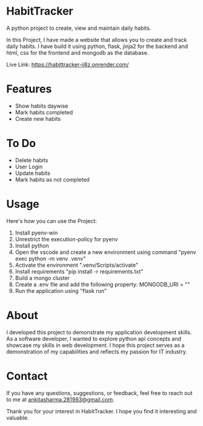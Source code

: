 # HabitTracker
A python project to create, view and maintain daily habits.

In this Project, I have made a website that allows you to create and track daily habits. I have build it using python, flask, jinja2 for the backend and html, css for the frontend and mongodb as the database.

Live Link: https://habittracker-ij8z.onrender.com/

# Features
- Show habits daywise
- Mark habits completed
- Create new habits

# To Do
- Delete habits
- User Login
- Update habits
- Mark habits as not completed

# Usage
Here's how you can use the Project:
1. Install pyenv-win
2. Unrestrict the execution-policy for pyenv
3. Install python
4. Open the vscode and create a new environment using command "pyenv exec python -m venv .venv"
5. Activate the environment ".venv/Scripts/activate"
6. Install requirements "pip install -r requirements.txt"
7. Build a mongo cluster
8. Create a .env file and add the following property: MONGODB_URI = "<path for your cluster>"
9. Run the application using "flask run"
  
# About
I developed this project to demonstrate my application development skills. As a software developer, I wanted to explore python api concepts and showcase my skills in web development. I hope this project serves as a demonstration of my capabilities and reflects my passion for IT industry.

# Contact
If you have any questions, suggestions, or feedback, feel free to reach out to me at ankitasharma.281993@gmail.com.

Thank you for your interest in HabitTracker. I hope you find it interesting and valuable.
